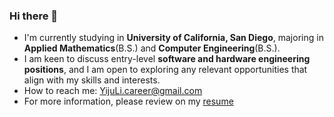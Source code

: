 ### Hi there 👋

<!--
**Yiju-Li/Yiju-Li** is a ✨ _special_ ✨ repository because its `README.md` (this file) appears on your GitHub profile.

Here are some ideas to get you started:

- 🔭 I’m currently working on ...
- 🌱 I’m currently learning ...
- 👯 I’m looking to collaborate on ...
- 🤔 I’m looking for help with ...
- 💬 Ask me about ...
- 📫 How to reach me: ...
- 😄 Pronouns: ...
- ⚡ Fun fact: ...
-->

- I'm currently studying in **University of California, San Diego**, majoring in **Applied Mathematics**(B.S.) and **Computer Engineering**(B.S.).
- I am keen to discuss entry-level **software and hardware engineering positions**, and I am open to exploring any relevant opportunities that align with my skills and interests.
- How to reach me: YijuLi.career@gmail.com
- For more information, please review on my [resume](https://yijuli.info)

<!--
- Proficiency in
  - REACT
  - Python
  - C
  - SystemVerilog(HDL)
- Skills
  - Basic and advanced Data sctructures
  - Basic and advanced Algorithms, specialized in combinators and graph
  - Modern Software Development Workflow(AGILE)
  - Tools related to above workflow(VSCode, Github, CI/CD and more)
  - Data Science(Data Engineering and Mathematical Analysis)
  - Basic AI skills(RL algoirthms, NN)

-->
